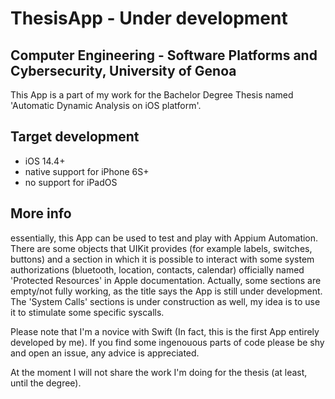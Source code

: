 # ThesisApp - Under development
## Computer Engineering - Software Platforms and Cybersecurity, University of Genoa
This App is a part of my work for the Bachelor Degree Thesis named 'Automatic Dynamic Analysis on iOS platform'. 
## Target development
* iOS 14.4+
* native support for iPhone 6S+
* no support for iPadOS
## More info
essentially, this App can be used to test and play with Appium Automation. There are some objects that UIKit provides (for example labels, switches, buttons) and a section in which it is possible to interact with some system authorizations (bluetooth, location, contacts, calendar) officially named 'Protected Resources' in Apple documentation.
Actually, some sections are empty/not fully working, as the title says the App is still under development.
The 'System Calls' sections is under construction as well, my idea is to use it to stimulate some specific syscalls.

Please note that I'm a novice with Swift (In fact, this is the first App entirely developed by me). If you find some ingenouous parts of code please be shy and open an issue, any advice is appreciated.

At the moment I will not share the work I'm doing for the thesis (at least, until the degree).
